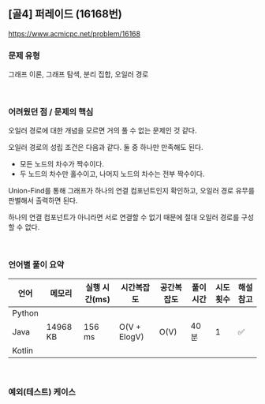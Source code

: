 ## [골4] 퍼레이드 (16168번)

https://www.acmicpc.net/problem/16168

### 문제 유형

그래프 이론, 그래프 탐색, 분리 집합, 오일러 경로

<br>

### 어려웠던 점 / 문제의 핵심

오일러 경로에 대한 개념을 모르면 거의 풀 수 없는 문제인 것 같다.

오일러 경로의 성립 조건은 다음과 같다. 둘 중 하나만 만족해도 된다.

- 모든 노드의 차수가 짝수이다.
- 두 노드의 차수만 홀수이고, 나머지 노드의 차수는 전부 짝수이다.

Union-Find를 통해 그래프가 하나의 연결 컴포넌트인지 확인하고, 오일러 경로 유무를 판별해서 출력하면 된다.

하나의 연결 컴포넌트가 아니라면 서로 연결할 수 없기 때문에 절대 오일러 경로를 구성할 수 없다.

<br>

### 언어별 풀이 요약

| 언어   | 메모리   | 실행 시간(ms) | 시간복잡도   | 공간복잡도 | 풀이 시간 | 시도 횟수 | 해설 참고          |
| ------ | -------- | ------------- | ------------ | ---------- | --------- | --------- | ------------------ |
| Python |          |               |              |            |           |           |                    |
| Java   | 14968 KB | 156 ms        | O(V + ElogV) | O(V)       | 40분      | 1         | :white_check_mark: |
| Kotlin |          |               |              |            |           |           |                    |

<br>

### 예외(테스트) 케이스

```
```

